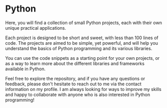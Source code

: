 # Python

Here, you will find a collection of small Python projects, each with their own unique practical applications.

Each project is designed to be short and sweet, with less than 100 lines of code. The projects are aimed to be simple, yet powerful, and will help you understand the basics of Python programming and its various libraries.

You can use the code snippets as a starting point for your own projects, or as a way to learn more about the different libraries and frameworks available in Python.

Feel free to explore the repository, and if you have any questions or feedback, please don't hesitate to reach out to me via the contact information on my profile. I am always looking for ways to improve my skills and happy to collaborate with anyone who is also interested in Python programming!
